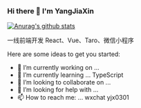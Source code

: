 ### Hi there 👋 I'm YangJiaXin
[![Anurag's github stats](https://github-readme-stats.vercel.app/api?username=endless-z&theme=radical)](https://github.com/anuraghazra/github-readme-stats)

一线前端开发 React、Vue、Taro、微信小程序
<!--&theme=radical-->
Here are some ideas to get you started:

- 🔭 I’m currently working on ... 
- 🌱 I’m currently learning ... TypeScript
- 👯 I’m looking to collaborate on ...
- 🤔 I’m looking for help with ...
- 📫 How to reach me: ... wxchat yjx0301

